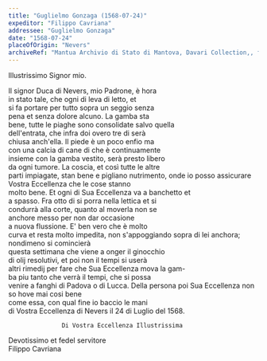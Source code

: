 ```yaml
---
title: "Guglielmo Gonzaga (1568-07-24)"
expeditor: "Filippo Cavriana"
addressee: "Guglielmo Gonzaga"
date: "1568-07-24"
placeOfOrigin: "Nevers"
archiveRef: "Mantua Archivio di Stato di Mantova, Davari Collection,, fols. -"
---
```


Illustrissimo Signor  mio.

Il signor Duca di Nevers, mio Padrone, è hora   
in stato tale, che ogni di leva di letto, et   
si fa portare per tutto sopra un seggio senza   
pena et senza dolore alcuno. La gamba sta   
bene, tutte le piaghe sono consolidate salvo quella   
dell'entrata, che infra doi overo tre di serà   
chiusa anch'ella. Il piede è un poco enfio ma   
con una calcia di cane di che è continuamente   
insieme con la gamba vestito, serà presto libero   
da ogni tumore. La coscia, et così tutte le altre   
parti impiagate, stan bene e pigliano nutrimento, onde io posso assicurare Vostra Eccellenza  che le cose stanno   
molto bene. Et ogni di Sua Eccellenza  va a banchetto et   
a spasso. Fra otto di si porra nella <span class="unclear">lettica</span> et si   
condurrà alla corte, quanto al moverla non se   
anchore messo per non dar occasione   
a nuova flussione. E' ben vero che è molto   
curva et resta molto impedita, non s'appoggiando sopra di lei anchora; nondimeno si comincierà   
questa settimana che viene a onger il ginocchio   
di olij resolutivi, et poi non il tempi si userà   
altri rimedij per fare che Sua Eccellenza  mova la gam-  
ba piu tanto che verrà il tempi, che si possa   
venire a fanghi di Padova o di Lucca. Della persona poi Sua Eccellenza  non so <span class="unclear">hove</span> mai cosi bene   
come essa, con qual fine io baccio le mani   
di Vostra Eccellenza  di Nevers il 24 di Luglio del 1568.


                   Di Vostra Eccellenza Illustrissima   
Devotissimo  et fedel servitore   
Filippo Cavriana

